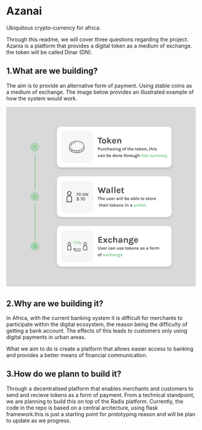 # Azanai
Ubiquitous crypto-currency for africa.

Through this readme, we will cover three questions regarding the project. Azania is a 
platform that provides a digital token as a medium of exchange. the token will 
be called Dinar (DN).

## __1.What are we building?__
The aim is to provide an alternative form of payment. Using stable coins as a medium 
of exchange. The image below provides an illustrated example of how the system would 
work.

![alt text for screen readers](/image.png "Text to show on mouseover")

## __2.Why are we building it?__
In Africa, with the current banking system it is difficult for merchants to participate
within the digital ecosystem, the reason being the difficulty of getting a bank account. 
The effects of this leads to customers only using digital payments in urban areas. 

What we aim to do is create a platform that allows easier access to banking and 
provides a better means of financial communication.

## __3.How do we plann to build it?__
Through a decentralised platform that enables merchants and customers to send and recieve
tokens as a form of payment. From a technical standpoint, we are planning to build this 
on top of the Radix platform. Currently, the code in the repo is based on a central arcitecture,
using flask framework.this is  just a starting point for prototyping reason and will be plan to 
update as we progress. 
